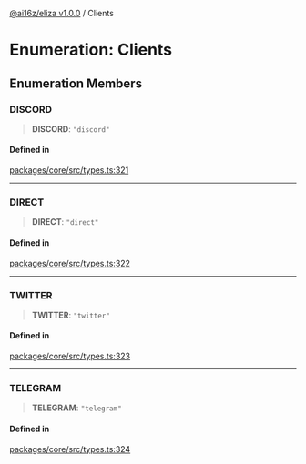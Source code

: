 [@ai16z/eliza v1.0.0](../index.md) / Clients

# Enumeration: Clients

## Enumeration Members

### DISCORD

> **DISCORD**: `"discord"`

#### Defined in

[packages/core/src/types.ts:321](https://github.com/ai16z/eliza/blob/main/packages/core/src/types.ts#L321)

---

### DIRECT

> **DIRECT**: `"direct"`

#### Defined in

[packages/core/src/types.ts:322](https://github.com/ai16z/eliza/blob/main/packages/core/src/types.ts#L322)

---

### TWITTER

> **TWITTER**: `"twitter"`

#### Defined in

[packages/core/src/types.ts:323](https://github.com/ai16z/eliza/blob/main/packages/core/src/types.ts#L323)

---

### TELEGRAM

> **TELEGRAM**: `"telegram"`

#### Defined in

[packages/core/src/types.ts:324](https://github.com/ai16z/eliza/blob/main/packages/core/src/types.ts#L324)
